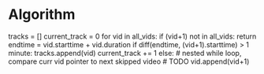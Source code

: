 # Algorithm

tracks = []
current_track = 0
for vid in all_vids:
	if (vid+1) not in all_vids:
		return
	endtime = vid.starttime + vid.duration
	if diff(endtime, (vid+1).starttime) > 1 minute:
		tracks.append(vid)
		current_track += 1
	else:
		# nested while loop, compare curr vid pointer to next skipped video
		# TODO
		vid.append(vid+1)
